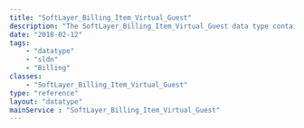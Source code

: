 ```yaml
---
title: "SoftLayer_Billing_Item_Virtual_Guest"
description: "The SoftLayer_Billing_Item_Virtual_Guest data type contains general information relating to a single SoftLayer billing item for guests. "
date: "2018-02-12"
tags:
    - "datatype"
    - "sldn"
    - "Billing"
classes:
    - "SoftLayer_Billing_Item_Virtual_Guest"
type: "reference"
layout: "datatype"
mainService : "SoftLayer_Billing_Item_Virtual_Guest"
---
```


